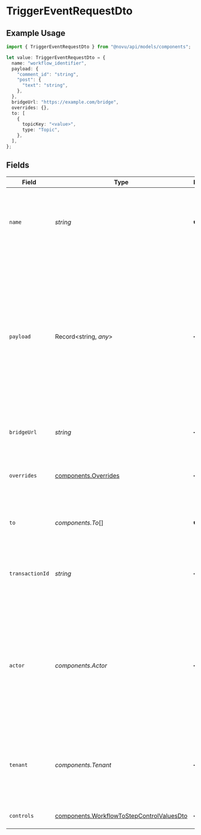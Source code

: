 # TriggerEventRequestDto

## Example Usage

```typescript
import { TriggerEventRequestDto } from "@novu/api/models/components";

let value: TriggerEventRequestDto = {
  name: "workflow_identifier",
  payload: {
    "comment_id": "string",
    "post": {
      "text": "string",
    },
  },
  bridgeUrl: "https://example.com/bridge",
  overrides: {},
  to: [
    {
      topicKey: "<value>",
      type: "Topic",
    },
  ],
};
```

## Fields

| Field                                                                                                                                                                                                                                                                                | Type                                                                                                                                                                                                                                                                                 | Required                                                                                                                                                                                                                                                                             | Description                                                                                                                                                                                                                                                                          | Example                                                                                                                                                                                                                                                                              |
| ------------------------------------------------------------------------------------------------------------------------------------------------------------------------------------------------------------------------------------------------------------------------------------ | ------------------------------------------------------------------------------------------------------------------------------------------------------------------------------------------------------------------------------------------------------------------------------------ | ------------------------------------------------------------------------------------------------------------------------------------------------------------------------------------------------------------------------------------------------------------------------------------ | ------------------------------------------------------------------------------------------------------------------------------------------------------------------------------------------------------------------------------------------------------------------------------------ | ------------------------------------------------------------------------------------------------------------------------------------------------------------------------------------------------------------------------------------------------------------------------------------ |
| `name`                                                                                                                                                                                                                                                                               | *string*                                                                                                                                                                                                                                                                             | :heavy_check_mark:                                                                                                                                                                                                                                                                   | The trigger identifier of the workflow you wish to send. This identifier can be found on the workflow page.                                                                                                                                                                          | workflow_identifier                                                                                                                                                                                                                                                                  |
| `payload`                                                                                                                                                                                                                                                                            | Record<string, *any*>                                                                                                                                                                                                                                                                | :heavy_minus_sign:                                                                                                                                                                                                                                                                   | The payload object is used to pass additional custom information that could be <br/>    used to render the workflow, or perform routing rules based on it. <br/>      This data will also be available when fetching the notifications feed from the API to display certain parts of the UI. | {<br/>"comment_id": "string",<br/>"post": {<br/>"text": "string"<br/>}<br/>}                                                                                                                                                                                                         |
| `bridgeUrl`                                                                                                                                                                                                                                                                          | *string*                                                                                                                                                                                                                                                                             | :heavy_minus_sign:                                                                                                                                                                                                                                                                   | A URL to bridge for additional processing.                                                                                                                                                                                                                                           | https://example.com/bridge                                                                                                                                                                                                                                                           |
| `overrides`                                                                                                                                                                                                                                                                          | [components.Overrides](../../models/components/overrides.md)                                                                                                                                                                                                                         | :heavy_minus_sign:                                                                                                                                                                                                                                                                   | This could be used to override provider specific configurations                                                                                                                                                                                                                      | {<br/>"fcm": {<br/>"data": {<br/>"key": "value"<br/>}<br/>}<br/>}                                                                                                                                                                                                                    |
| `to`                                                                                                                                                                                                                                                                                 | *components.To*[]                                                                                                                                                                                                                                                                    | :heavy_check_mark:                                                                                                                                                                                                                                                                   | The recipients list of people who will receive the notification.                                                                                                                                                                                                                     |                                                                                                                                                                                                                                                                                      |
| `transactionId`                                                                                                                                                                                                                                                                      | *string*                                                                                                                                                                                                                                                                             | :heavy_minus_sign:                                                                                                                                                                                                                                                                   | A unique identifier for this transaction, we will generate a UUID if not provided.                                                                                                                                                                                                   |                                                                                                                                                                                                                                                                                      |
| `actor`                                                                                                                                                                                                                                                                              | *components.Actor*                                                                                                                                                                                                                                                                   | :heavy_minus_sign:                                                                                                                                                                                                                                                                   | It is used to display the Avatar of the provided actor's subscriber id or actor object.<br/><br/>    If a new actor object is provided, we will create a new subscriber in our system                                                                                                |                                                                                                                                                                                                                                                                                      |
| `tenant`                                                                                                                                                                                                                                                                             | *components.Tenant*                                                                                                                                                                                                                                                                  | :heavy_minus_sign:                                                                                                                                                                                                                                                                   | It is used to specify a tenant context during trigger event.<br/>    Existing tenants will be updated with the provided details.                                                                                                                                                     |                                                                                                                                                                                                                                                                                      |
| `controls`                                                                                                                                                                                                                                                                           | [components.WorkflowToStepControlValuesDto](../../models/components/workflowtostepcontrolvaluesdto.md)                                                                                                                                                                               | :heavy_minus_sign:                                                                                                                                                                                                                                                                   | Additional control configurations.                                                                                                                                                                                                                                                   |                                                                                                                                                                                                                                                                                      |